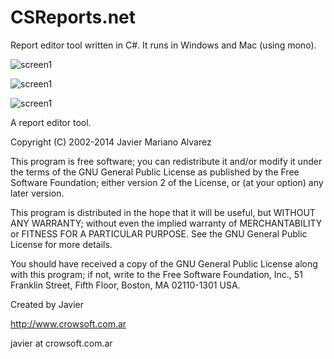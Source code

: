 CSReports.net
=============

Report editor tool written in C#. It runs in Windows and Mac (using mono).

![screen1](https://cloud.githubusercontent.com/assets/1075455/13089213/6c69df88-d4ce-11e5-80a6-bef3bebd860f.png)

![screen1](https://cloud.githubusercontent.com/assets/1075455/13089239/8612ddd6-d4ce-11e5-88e0-fb7465a35a06.png)

![screen1](https://cloud.githubusercontent.com/assets/1075455/13089263/96e17e74-d4ce-11e5-9bd8-81519e223ae1.png)

A report editor tool.

Copyright (C) 2002-2014 Javier Mariano Alvarez

This program is free software; you can redistribute it and/or modify it under the terms of the GNU General Public License as published by the Free Software Foundation; either version 2 of the License, or (at your option) any later version.

This program is distributed in the hope that it will be useful, but WITHOUT ANY WARRANTY; without even the implied warranty of MERCHANTABILITY or FITNESS FOR A PARTICULAR PURPOSE. See the GNU General Public License for more details.

You should have received a copy of the GNU General Public License along with this program; if not, write to the Free Software Foundation, Inc., 51 Franklin Street, Fifth Floor, Boston, MA 02110-1301 USA.

Created by Javier

http://www.crowsoft.com.ar

javier at crowsoft.com.ar

